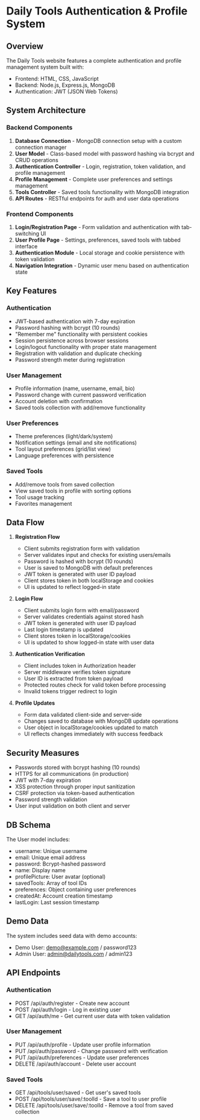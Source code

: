 # Daily Tools Authentication & Profile System

## Overview
The Daily Tools website features a complete authentication and profile management system built with:
- Frontend: HTML, CSS, JavaScript
- Backend: Node.js, Express.js, MongoDB
- Authentication: JWT (JSON Web Tokens)

## System Architecture

### Backend Components
1. **Database Connection** - MongoDB connection setup with a custom connection manager
2. **User Model** - Class-based model with password hashing via bcrypt and CRUD operations
3. **Authentication Controller** - Login, registration, token validation, and profile management
4. **Profile Management** - Complete user preferences and settings management
5. **Tools Controller** - Saved tools functionality with MongoDB integration
6. **API Routes** - RESTful endpoints for auth and user data operations

### Frontend Components
1. **Login/Registration Page** - Form validation and authentication with tab-switching UI
2. **User Profile Page** - Settings, preferences, saved tools with tabbed interface
3. **Authentication Module** - Local storage and cookie persistence with token validation
4. **Navigation Integration** - Dynamic user menu based on authentication state

## Key Features

### Authentication
- JWT-based authentication with 7-day expiration
- Password hashing with bcrypt (10 rounds)
- "Remember me" functionality with persistent cookies
- Session persistence across browser sessions
- Login/logout functionality with proper state management
- Registration with validation and duplicate checking
- Password strength meter during registration

### User Management
- Profile information (name, username, email, bio)
- Password change with current password verification
- Account deletion with confirmation
- Saved tools collection with add/remove functionality

### User Preferences
- Theme preferences (light/dark/system)
- Notification settings (email and site notifications)
- Tool layout preferences (grid/list view)
- Language preferences with persistence

### Saved Tools
- Add/remove tools from saved collection
- View saved tools in profile with sorting options
- Tool usage tracking
- Favorites management

## Data Flow

1. **Registration Flow**
   - Client submits registration form with validation
   - Server validates input and checks for existing users/emails
   - Password is hashed with bcrypt (10 rounds)
   - User is saved to MongoDB with default preferences
   - JWT token is generated with user ID payload
   - Client stores token in both localStorage and cookies
   - UI is updated to reflect logged-in state

2. **Login Flow**
   - Client submits login form with email/password
   - Server validates credentials against stored hash
   - JWT token is generated with user ID payload
   - Last login timestamp is updated
   - Client stores token in localStorage/cookies
   - UI is updated to show logged-in state with user data

3. **Authentication Verification**
   - Client includes token in Authorization header
   - Server middleware verifies token signature
   - User ID is extracted from token payload
   - Protected routes check for valid token before processing
   - Invalid tokens trigger redirect to login

4. **Profile Updates**
   - Form data validated client-side and server-side
   - Changes saved to database with MongoDB update operations
   - User object in localStorage/cookies updated to match
   - UI reflects changes immediately with success feedback

## Security Measures
- Passwords stored with bcrypt hashing (10 rounds)
- HTTPS for all communications (in production)
- JWT with 7-day expiration
- XSS protection through proper input sanitization
- CSRF protection via token-based authentication
- Password strength validation
- User input validation on both client and server

## DB Schema
The User model includes:
- username: Unique username
- email: Unique email address
- password: Bcrypt-hashed password
- name: Display name
- profilePicture: User avatar (optional)
- savedTools: Array of tool IDs
- preferences: Object containing user preferences
- createdAt: Account creation timestamp
- lastLogin: Last session timestamp

## Demo Data
The system includes seed data with demo accounts:
- Demo User: demo@example.com / password123
- Admin User: admin@dailytools.com / admin123

## API Endpoints

### Authentication
- POST /api/auth/register - Create new account
- POST /api/auth/login - Log in existing user
- GET /api/auth/me - Get current user data with token validation

### User Management
- PUT /api/auth/profile - Update user profile information
- PUT /api/auth/password - Change password with verification
- PUT /api/auth/preferences - Update user preferences
- DELETE /api/auth/account - Delete user account

### Saved Tools
- GET /api/tools/user/saved - Get user's saved tools
- POST /api/tools/user/save/:toolId - Save a tool to user profile
- DELETE /api/tools/user/save/:toolId - Remove a tool from saved collection 